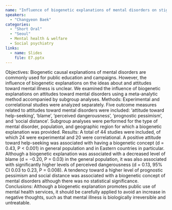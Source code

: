 ```yaml
---
name: "Influence of biogenetic explanations of mental disorders on stigma and help seeking behavior A systematic review and meta analysis"
speakers:
  - "Changyeon Baek"
categories:
  - "Short Oral"
  - "Seoul"
  - Mental health & welfare
  - Social psychiatry
links:
  - name: Slides
    file: E7.pptx
---
```


Objectives: Biogenetic causal explanations of mental disorders are commonly used for public education and campaigns. However, the influence of biogenetic explanations on the ideas about and attitudes toward mental illness is unclear. We examined the influence of biogenetic explanations on attitudes toward mental disorders using a meta-analytic method accompanied by subgroup analyses. 
Methods: Experimental and correlational studies were analyzed separately. Five outcome measures related to attitudes toward mental disorders were included: ‘attitude toward help-seeking’, ‘blame’, ‘perceived dangerousness’, ‘prognostic pessimism’, and ‘social distance’. Subgroup analyses were performed for the type of mental disorder, population, and geographic region for which a biogenetic explanation was provided.
Results: A total of 44 studies were included, of which 24 were experimental and 20 were correlational. A positive attitude toward help-seeking was associated with having a biogenetic concept (d = 0.43, P < 0.001) in general population and in Eastern countries in particular. Although a biogenetic explanation was associated with a decreased level of blame (d = −0.20, P = 0.03) in the general population, it was also associated with significantly higher levels of perceived dangerousness (d = 0.13, 95% CI 0.03 to 0.23, P = 0.008). A tendency toward a higher level of prognostic pessimism and social distance was associated with a biogenetic concept of mental disorders although there was no statistical significance. 
Conclusions: Although a biogenetic explanation promotes public use of mental health services, it should be carefully applied to avoid an increase in negative thoughts, such as that mental illness is biologically irreversible and untreatable.

